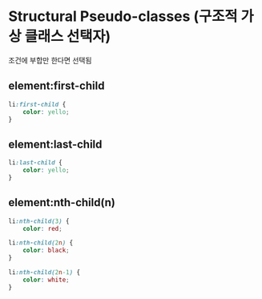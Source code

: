 # Structural Pseudo-classes (구조적 가상 클래스 선택자)

조건에 부합만 한다면 선택됨

## element:first-child

```css
li:first-child {
	color: yello;
}
```

## element:last-child

```css
li:last-child {
	color: yello;
}
```

## element:nth-child(n)

```css
li:nth-child(3) {
	color: red;

```

```css
li:nth-child(2n) {
	color: black;
}
```

```css
li:nth-child(2n-1) {
	color: white;
}
```
